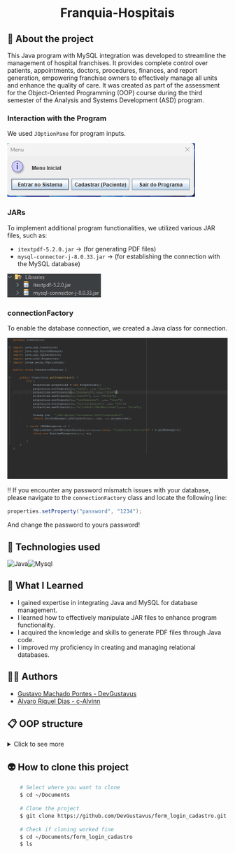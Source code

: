 <h1 align="center">Franquia-Hospitais</h1>

## 📖 About the project
This Java program with MySQL integration was developed to streamline the management of hospital franchises. It provides complete control over patients, appointments, doctors, procedures, finances, and report generation, empowering franchise owners to effectively manage all units and enhance the quality of care. It was created as part of the assessment for the Object-Oriented Programming (OOP) course during the third semester of the Analysis and Systems Development (ASD) program.

### Interaction with the Program

We used `JOptionPane` for program inputs.

![Menu](readme_assets/menu.png)

### JARs

To implement additional program functionalities, we utilized various JAR files, such as:

- `itextpdf-5.2.0.jar` -> (for generating PDF files)
- `mysql-connector-j-8.0.33.jar` -> (for establishing the connection with the MySQL database)

![JARs](readme_assets/JAR.png)

### connectionFactory

To enable the database connection, we created a Java class for connection.

![connectionFactory](readme_assets/connectionFactory.png)

‼️ If you encounter any password mismatch issues with your database, please navigate to the `connectionFactory` class and locate the following line:

```java
properties.setProperty("password", "1234");
```

And change the password to yours password!

## 🦾 Technologies used
<div style="display: flex;">
 
<img alt="Java" src="https://img.shields.io/badge/Java-ED8B00?style=for-the-badge&logo=openjdk&logoColor=white">
<img alt="Mysql" src="https://img.shields.io/badge/MySQL-005C84?style=for-the-badge&logo=mysql&logoColor=white">

</div>

## 🤔 What I Learned
- I gained expertise in integrating Java and MySQL for database management.
- I learned how to effectively manipulate JAR files to enhance program functionality.
- I acquired the knowledge and skills to generate PDF files through Java code.
- I improved my proficiency in creating and managing relational databases.

## 🧑‍🎓 Authors
- <a href="https://github.com/DevGustavus"> Gustavo Machado Pontes - DevGustavus </a>
- <a href="https://github.com/c-Alvinn"> Álvaro Ríquel Dias - c-Alvinn </a>

## 📋 OOP structure

<details>
<summary>Click to see more</summary><br>

Pessoa
- id
- nome
- endereço
- cpf
- telefone
- login
- senha
- tipoUsuario
- dataCriacao
- dataModificacao

Usuários
- Dono de franquia
- Donos de uma unidade de franquia
- Administrativos
- Médicos
- Pacientes

Dono de franquia (pré-cadastrado)
- Pode modificar o estado de pessoa
- Login diferencia o usuário
- Software só é usado com alguém logado

Médico
- id
- CRM
- pessoa
- especialidade
- dataCriacao
- dataModificacao

Dono de franquia e de unidade podem criar médico
- Apenas 1 especialidade
- Pode trabalhar em qualquer franquia

Franquia
- id
- nome
- cnpj
- cidade
- endereço
- responsável (pessoa já cadastrada)
- dataCriacao
- dataModificacao

Dono de franquia que cria

Unidade de franquia
- id
- franquia
- cidade
- endereço
- responsável (pessoa já cadastrada)
- dataCriacao
- dataModificacao

Dono de franquia que cria

Consulta
- id
- dia e horário
- estado (vazia, agendada, cancelada, realizada)
- médico
- paciente
- valor
- unidade
- dataCriacao
- dataModificacao

Todos fazem. Pacientes só visualizam
- Médico/pacientes conseguem visualizar informações de consulta
- Médico/pacientes conseguem visualizar informações de procedimentos
- Médico visualiza agenda de consulta
- Médico visualiza consultas realizadas por ele próprio

Info Consulta
- id
- consulta
- descrição
- dataCriacao
- dataModificacao

Médico registra informações de consulta
- Médico busca informações de consultas feitas

Procedimento
- id
- nome
- consulta
- dia e horário
- estado (vazia, agendada, cancelada, realizada)
- valor
- laudo
- dataCriacao
- dataModificacao

Procedimento é gerado por consulta ou interesse de paciente
- Médico que faz
- Paciente visualiza

Financeiro Adm
- id
- tipo movimento (entrada, saída)
- valor
- unidade
- descritivo movimento (consulta, procedimento, salário funcionário, energia, água, pagamento franquia, ...)
- dataCriacao
- dataModificacao

Dono de franquia, dono de unidade e administrativos que podem criar
- Cada consulta/procedimento gera entrada para a unidade

Financeiro Médico
- id
- valor
- médico
- estado (agendado, pago)
- franquia
- dataCriacao
- dataModificacao

No dia 1, o software pesquisa consulta e procedimento feitos pelo médico no último mês e registra o montante total pago a ele
- Médico ganha 70% da consulta e 50% do procedimento
- Dono de franquia, dono de unidade e administrativo que faz

Software deve conter calendário para o ano considerado
- Administrativo no dia 1 recebe 1000 reais + 5% do faturamento total da clínica relativo a consultas e procedimentos

Relatórios
Franquia
- Dados financeiros mensais da franquia
- Dados contêm entradas e saídas administrativas
- Saídas de pagamentos ao médico
- Dono de franquia que faz

Unidades
- Dados financeiros mensais das unidades
- Dados contêm entradas e saídas administrativas
- Saídas de pagamentos aos médicos
- Dono de unidade que faz

Consulta e Procedimento
- Relatório de consulta e procedimento de um paciente específico
- Médico e paciente que fazem

Valor Recebido Médico
- Relatório para valores recebidos pelo médico
- Médico que faz

Perfis
- Administrador
  - Todos os privilégios, privilégios de dono de empresa
- Responsável de Franquia
  - Todos os privilégios da franquia
- Responsável de Unidade
  - Todos os privilégios da unidade
- Administrativo
  - Gerencia consultas e procedimentos
- Médico
  - Gerencia consulta e procedimentos

</details>


## 👽 How to clone this project

````bash
    # Select where you want to clone
    $ cd ~/Documents
````

````bash
    # Clone the project
    $ git clone https://github.com/DevGustavus/form_login_cadastro.git
````

````bash
    # Check if cloning worked fine
    $ cd ~/Documents/form_login_cadastro
    $ ls
````
